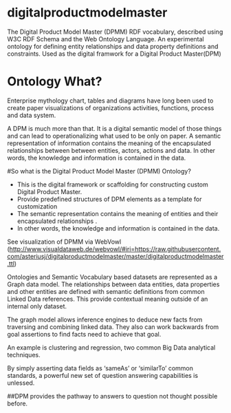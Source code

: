 # digitalproductmodelmaster
The Digital Product Model Master (DPMM) RDF vocabulary, described using W3C RDF Schema and the Web Ontology Language.
An experimental ontology for defining entity relationships and data property definitions and constraints. Used as the digital framwork for a Digital Product Master(DPM)

# Ontology What?
Enterprise mythology chart, tables and diagrams have long been used to create paper visualizations of organizations activities, functions, process and data system.

A DPM is much more than that. It is a digital semantic model of those things and can lead to operationalizing what used to be only on paper.
A  semantic representation of information contains the meaning of the encapsulated relationships between between entities, actors, actions and data. 
In other words, the knowledge and information is contained in the data.

#So what is the Digital Product Model Master (DPMM) Ontology?
* This is the digital framework or scaffolding for constructing custom Digital Product Master.
* Provide predefined structures of DPM elements as a template for customization
* The semantic representation contains the meaning of entities and their encapsulated relationships . 
* In other words, the knowledge and information is contained in the data.

See visualization of DPMM via WebVowl (http://www.visualdataweb.de/webvowl/#iri=https://raw.githubusercontent.com/asteriusj/digitalproductmodelmaster/master/digitalproductmodelmaster.ttl)


Ontologies and Semantic Vocabulary based datasets are represented as a Graph data model. The relationships between data entities, data properties and other entities are defined with semantic definitions  from common Linked Data references. This provide contextual meaning outside of an internal only dataset.

The graph model allows inference engines to deduce new facts from traversing and combining linked data.  They also can work backwards from goal assertions to find facts need to achieve that goal. 

An example is clustering and regression, two common Big Data analytical techniques.

By simply asserting data fields as ‘sameAs’ or ‘similarTo’ common standards, a powerful new set of question answering capabilities is unlessed. 

##DPM provides the pathway to answers to question not thought possible before.

